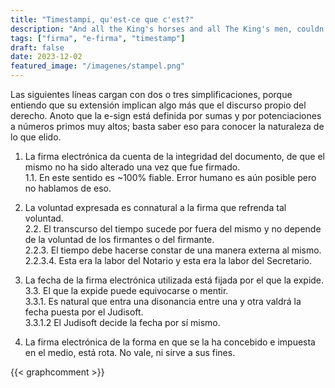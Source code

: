 ```yaml
---
title: "Timestampi, qu'est-ce que c'est?"
description: "And all the King's horses and all The King's men, couldn't put Humpty together again"
tags: ["firma", "e-firma", "timestamp"]
draft: false
date: 2023-12-02
featured_image: "/imagenes/stampel.png"
---
```


Las siguientes líneas cargan con dos o tres simplificaciones, porque entiendo que su extensión implican algo más que el discurso propio del derecho. Anoto que la e-sign está definida por sumas y por potenciaciones a números primos muy altos; basta saber eso para conocer la naturaleza de lo que elido.

1. La firma electrónica da cuenta de la integridad del documento, de que el mismo no ha sido alterado una vez que fue firmado.  
1.1. En este sentido es ~100% fiable. Error humano es aún posible pero no hablamos de eso.

2. La voluntad expresada es connatural a la firma que refrenda tal voluntad.  
2.2. El transcurso del tiempo sucede por fuera del mismo y no depende de la voluntad de los firmantes o del firmante.  
2.2.3. El tiempo debe hacerse constar de una manera externa al mismo.  
2.2.3.4. Esta era la labor del Notario y esta era la labor del Secretario.   

3. La fecha de la firma electrónica utilizada está fijada por el que la expide.  
3.3. El que la expide puede equivocarse o mentir.  
3.3.1. Es natural que entra una disonancia entre una y otra valdrá la fecha puesta por el Judisoft.  
3.3.1.2 El Judisoft decide la fecha por sí mismo.

4. La firma electrónica de la forma en que se la ha concebido e impuesta en el medio, está rota. No vale, ni sirve a sus fines.

{{< graphcomment >}}

